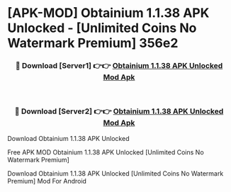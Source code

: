 # [APK-MOD] Obtainium 1.1.38 APK Unlocked - [Unlimited Coins No Watermark Premium] 356e2



<div align="center">
<h3>🔴 Download [Server1] 👉👉 <a href="https://momento.my/?title=Obtainium_1.1.38_APK_Unlocked">Obtainium 1.1.38 APK Unlocked Mod Apk</a></h3><br>

<h3>🔴 Download [Server2] 👉👉 <a href="https://momento.my/?title=Obtainium_1.1.38_APK_Unlocked">Obtainium 1.1.38 APK Unlocked Mod Apk</a></h3>
</div>



Download Obtainium 1.1.38 APK Unlocked 

Free APK MOD Obtainium 1.1.38 APK Unlocked [Unlimited Coins No Watermark Premium]

Download Obtainium 1.1.38 APK Unlocked [Unlimited Coins No Watermark Premium] Mod For Android
